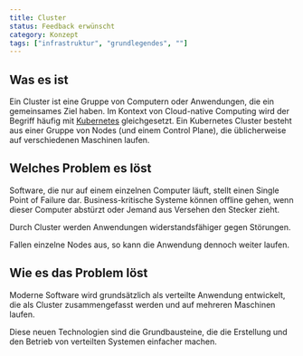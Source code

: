 ```yaml
---
title: Cluster
status: Feedback erwünscht
category: Konzept
tags: ["infrastruktur", "grundlegendes", ""]
---
```


## Was es ist

Ein Cluster ist eine Gruppe von Computern oder Anwendungen, die ein gemeinsames Ziel haben.
Im Kontext von Cloud-native Computing wird der Begriff häufig mit [Kubernetes](/kubernetes/) gleichgesetzt.
Ein Kubernetes Cluster besteht aus einer Gruppe von Nodes (und einem Control Plane), die üblicherweise auf verschiedenen Maschinen laufen.


## Welches Problem es löst

Software, die nur auf einem einzelnen Computer läuft, stellt einen Single Point of Failure dar. 
Business-kritische Systeme können offline gehen, wenn dieser Computer abstürzt oder Jemand aus Versehen den Stecker zieht.

Durch Cluster werden Anwendungen widerstandsfähiger gegen Störungen. 

Fallen einzelne Nodes aus, so kann die Anwendung dennoch weiter laufen.

## Wie es das Problem löst

Moderne Software wird grundsätzlich als verteilte Anwendung entwickelt, die als Cluster zusammengefasst werden und auf mehreren Maschinen laufen.

Diese neuen Technologien sind die Grundbausteine, die die Erstellung und den Betrieb von verteilten Systemen einfacher machen.
